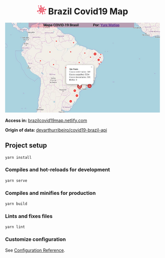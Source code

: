 <h1 align="center">
    <img src="src/assets/icon.png" width="30px"/> Brazil Covid19 Map
</h1>

<div align="center">
    <img src="src/assets/print.JPG" />
</div>

<p> 
    <strong> Access in: </strong> 
    <a href="https://brazilcovid19map.netlify.com">brazilcovid19map.netlify.com</a>
</p>
<p>
    <strong> Origin of data: </strong> 
    <a href="https://github.com/devarthurribeiro/covid19-brazil-api">devarthurribeiro/covid19-brazil-api</a>
</p>

## Project setup
```
yarn install
```

### Compiles and hot-reloads for development
```
yarn serve
```

### Compiles and minifies for production
```
yarn build
```

### Lints and fixes files
```
yarn lint
```

### Customize configuration
See [Configuration Reference](https://cli.vuejs.org/config/).

